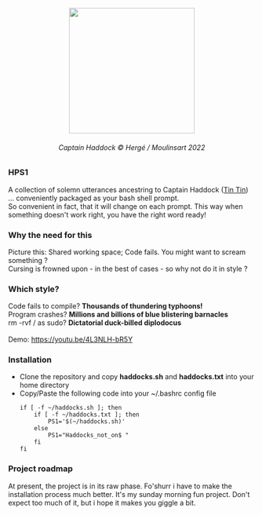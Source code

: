 <p align="center">
  <img width="256" height="256" src="https://cdn001.tintin.com/public/tintin/img/static/captain-haddock/captain-haddock_v2.jpg">
</p>

<h6 align="center">Captain Haddock © Hergé / Moulinsart 2022</h1>

### HPS1

A collection of solemn utterances ancestring to Captain Haddock (<a href="https://www.tintin.com/">Tin Tin<a/>)  ... conveniently packaged as your bash shell prompt. <br>
So convenient in fact, that it will change on each prompt. This way when something doesn't work right, you have the right word ready!

### Why the need for this

Picture this: Shared working space; Code fails. You might want to scream something ? <br>
Cursing is frowned upon - in the best of cases - so why not do it in style ?

### Which style?

  Code fails to compile? <b>Thousands of thundering typhoons! </b> <br>
  Program crashes? <b> Millions and billions of blue blistering barnacles </b> <br>
  rm -rvf / as sudo? <b> Dictatorial duck-billed diplodocus </b> <br><br>
  Demo: https://youtu.be/4L3NLH-bR5Y <br>


### Installation

<ul>
    <li> Clone the repository and copy <b>haddocks.sh</b> and <b>haddocks.txt</b> into your home directory </li>
    <li> Copy/Paste the following code into your ~/.bashrc config file   </li>


    if [ -f ~/haddocks.sh ]; then
        if [ -f ~/haddocks.txt ]; then
            PS1='$(~/haddocks.sh)'
        else
            PS1="Haddocks_not_on$ "
        fi
    fi





</ul>


### Project roadmap

At present, the project is in its raw phase. Fo'shurr i have to make the installation process much better. It's my sunday morning fun project. Don't expect too much of it, but i hope it makes you giggle a bit.
